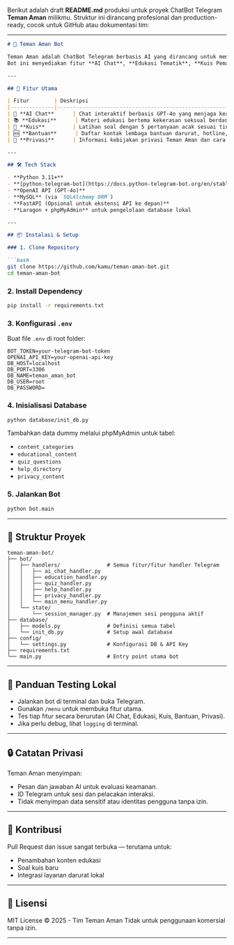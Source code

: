 Berikut adalah draft **README.md** produksi untuk proyek ChatBot Telegram **Teman Aman** milikmu. Struktur ini dirancang profesional dan production-ready, cocok untuk GitHub atau dokumentasi tim:

---

````markdown
# 🤖 Teman Aman Bot

Teman Aman adalah ChatBot Telegram berbasis AI yang dirancang untuk membantu anak muda memahami isu kekerasan seksual secara aman, edukatif, dan interaktif.  
Bot ini menyediakan fitur **AI Chat**, **Edukasi Tematik**, **Kuis Pemahaman**, dan informasi **Bantuan Darurat** & **Privasi Pengguna**.

---

## 🚀 Fitur Utama

| Fitur        | Deskripsi                                                                 |
|--------------|---------------------------------------------------------------------------|
| 💬 **AI Chat**      | Chat interaktif berbasis GPT-4o yang menjaga keamanan & konteks user.   |
| 📚 **Edukasi**      | Materi edukasi bertema kekerasan seksual berdasarkan kategori.         |
| 📝 **Kuis**         | Latihan soal dengan 5 pertanyaan acak sesuai tingkat kesulitan.        |
| 🆘 **Bantuan**      | Daftar kontak lembaga bantuan darurat, hotline, dan website resmi.     |
| 🔐 **Privasi**      | Informasi kebijakan privasi Teman Aman dan cara perlindungan data.     |

---

## 🛠️ Tech Stack

- **Python 3.11+**
- **[python-telegram-bot](https://docs.python-telegram-bot.org/en/stable/)** `v20.7`
- **OpenAI API (GPT-4o)**
- **MySQL** (via `SQLAlchemy ORM`)
- **FastAPI (Opsional untuk ekstensi API ke depan)**
- **Laragon + phpMyAdmin** untuk pengelolaan database lokal

---

## 📦 Instalasi & Setup

### 1. Clone Repository

```bash
git clone https://github.com/kamu/teman-aman-bot.git
cd teman-aman-bot
````

### 2. Install Dependency

```bash
pip install -r requirements.txt
```

### 3. Konfigurasi `.env`

Buat file `.env` di root folder:

```
BOT_TOKEN=your-telegram-bot-token
OPENAI_API_KEY=your-openai-api-key
DB_HOST=localhost
DB_PORT=3306
DB_NAME=teman_aman_bot
DB_USER=root
DB_PASSWORD=
```

### 4. Inisialisasi Database

```bash
python database/init_db.py
```

Tambahkan data dummy melalui phpMyAdmin untuk tabel:

* `content_categories`
* `educational_content`
* `quiz_questions`
* `help_directory`
* `privacy_content`

### 5. Jalankan Bot

```bash
python bot.main
```

---

## 🧠 Struktur Proyek

```
teman-aman-bot/
├── bot/
│   ├── handlers/               # Semua fitur/fitur handler Telegram
│   │   ├── ai_chat_handler.py
│   │   ├── education_handler.py
│   │   ├── quiz_handler.py
│   │   ├── help_handler.py
│   │   ├── privacy_handler.py
│   │   └── main_menu_handler.py
│   └── state/
│       └── session_manager.py  # Manajemen sesi pengguna aktif
├── database/
│   ├── models.py               # Definisi semua tabel
│   └── init_db.py              # Setup awal database
├── config/
│   └── settings.py             # Konfigurasi DB & API Key
├── requirements.txt
└── main.py                     # Entry point utama bot
```

---

## 🧪 Panduan Testing Lokal

* Jalankan bot di terminal dan buka Telegram.
* Gunakan `/menu` untuk membuka fitur utama.
* Tes tiap fitur secara berurutan (AI Chat, Edukasi, Kuis, Bantuan, Privasi).
* Jika perlu debug, lihat `logging` di terminal.

---

## 🔒 Catatan Privasi

Teman Aman menyimpan:

* Pesan dan jawaban AI untuk evaluasi keamanan.
* ID Telegram untuk sesi dan pelacakan interaksi.
* Tidak menyimpan data sensitif atau identitas pengguna tanpa izin.

---

## 👥 Kontribusi

Pull Request dan issue sangat terbuka — terutama untuk:

* Penambahan konten edukasi
* Soal kuis baru
* Integrasi layanan darurat lokal

---

## 🧾 Lisensi

MIT License © 2025 - Tim Teman Aman
Tidak untuk penggunaan komersial tanpa izin.

---
